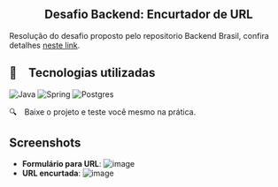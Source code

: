 
<h2 align="center">
  Desafio Backend: Encurtador de URL
</h2>

Resolução do desafio proposto pelo repositorio Backend Brasil, confira detalhes [neste link](https://github.com/backend-br/desafios/blob/master/url-shortener/PROBLEM.md).

## :rocket: Tecnologias utilizadas

![Java](https://img.shields.io/badge/java-%23ED8B00.svg?style=for-the-badge&logo=openjdk&logoColor=white)
![Spring](https://img.shields.io/badge/spring-%236DB33F.svg?style=for-the-badge&logo=spring&logoColor=white)
![Postgres](https://img.shields.io/badge/postgres-%23316192.svg?style=for-the-badge&logo=postgresql&logoColor=white)

:mag: Baixe o projeto e teste você mesmo na prática.
## Screenshots
- **Formulário para URL**:
![image](https://github.com/user-attachments/assets/58f69ac5-91ef-4bc2-982e-794e6828689a)
- **URL encurtada**:
![image](https://github.com/user-attachments/assets/792b2ad3-4f2a-4643-93c2-90607a579bd2)
